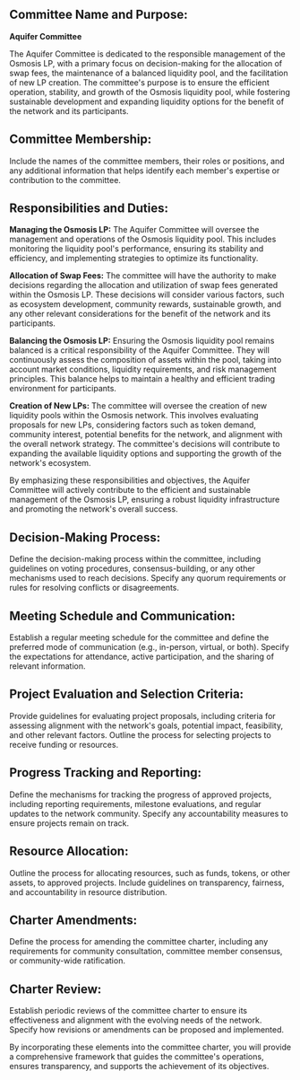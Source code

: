 ## Committee Name and Purpose:
**Aquifer Committee**

The Aquifer Committee is dedicated to the responsible management of the Osmosis LP, with a primary focus on decision-making for the allocation of swap fees, the maintenance of a balanced liquidity pool, and the facilitation of new LP creation. The committee's purpose is to ensure the efficient operation, stability, and growth of the Osmosis liquidity pool, while fostering sustainable development and expanding liquidity options for the benefit of the network and its participants.

## Committee Membership:

Include the names of the committee members, their roles or positions, and any additional information that helps identify each member's expertise or contribution to the committee.

## Responsibilities and Duties:

**Managing the Osmosis LP:** The Aquifer Committee will oversee the management and operations of the Osmosis liquidity pool. This includes monitoring the liquidity pool's performance, ensuring its stability and efficiency, and implementing strategies to optimize its functionality.

**Allocation of Swap Fees:** The committee will have the authority to make decisions regarding the allocation and utilization of swap fees generated within the Osmosis LP. These decisions will consider various factors, such as ecosystem development, community rewards, sustainable growth, and any other relevant considerations for the benefit of the network and its participants.

**Balancing the Osmosis LP:** Ensuring the Osmosis liquidity pool remains balanced is a critical responsibility of the Aquifer Committee. They will continuously assess the composition of assets within the pool, taking into account market conditions, liquidity requirements, and risk management principles. This balance helps to maintain a healthy and efficient trading environment for participants.

**Creation of New LPs:** The committee will oversee the creation of new liquidity pools within the Osmosis network. This involves evaluating proposals for new LPs, considering factors such as token demand, community interest, potential benefits for the network, and alignment with the overall network strategy. The committee's decisions will contribute to expanding the available liquidity options and supporting the growth of the network's ecosystem.

By emphasizing these responsibilities and objectives, the Aquifer Committee will actively contribute to the efficient and sustainable management of the Osmosis LP, ensuring a robust liquidity infrastructure and promoting the network's overall success.

## Decision-Making Process:

Define the decision-making process within the committee, including guidelines on voting procedures, consensus-building, or any other mechanisms used to reach decisions. Specify any quorum requirements or rules for resolving conflicts or disagreements.

## Meeting Schedule and Communication:

Establish a regular meeting schedule for the committee and define the preferred mode of communication (e.g., in-person, virtual, or both). Specify the expectations for attendance, active participation, and the sharing of relevant information.

## Project Evaluation and Selection Criteria:

Provide guidelines for evaluating project proposals, including criteria for assessing alignment with the network's goals, potential impact, feasibility, and other relevant factors. Outline the process for selecting projects to receive funding or resources.

## Progress Tracking and Reporting:

Define the mechanisms for tracking the progress of approved projects, including reporting requirements, milestone evaluations, and regular updates to the network community. Specify any accountability measures to ensure projects remain on track.

## Resource Allocation:

Outline the process for allocating resources, such as funds, tokens, or other assets, to approved projects. Include guidelines on transparency, fairness, and accountability in resource distribution.

## Charter Amendments:

Define the process for amending the committee charter, including any requirements for community consultation, committee member consensus, or community-wide ratification.

## Charter Review:

Establish periodic reviews of the committee charter to ensure its effectiveness and alignment with the evolving needs of the network. Specify how revisions or amendments can be proposed and implemented.

By incorporating these elements into the committee charter, you will provide a comprehensive framework that guides the committee's operations, ensures transparency, and supports the achievement of its objectives.


